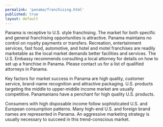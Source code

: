 ```yaml
---
permalink: 'panama/franchising.html'
published: true
layout: default
---
```

Panama is receptive to U.S. style franchising. The market for both specific and general franchising opportunities is attractive. Panama maintains no control on royalty payments or transfers. Recreation, entertainment services, fast food, automotive, and hotel and motel franchises are readily marketable as the local market demands better facilities and services. The U.S. Embassy recommends consulting a local attorney for details on how to set up a franchise in Panama. Please contact us for a list of qualified attorneys in Panama.

Key factors for market success in Panama are high quality, customer service, brand-name recognition and attractive packaging. U.S. products targeting the middle to upper-middle income market are usually competitive. Panamanians have a penchant for high quality U.S. products.

Consumers with high disposable income follow sophisticated U.S. and European consumption patterns. Many high-end U.S. and foreign brand names are represented in Panama. An aggressive marketing strategy is usually necessary to succeed in this trend-conscious market.
